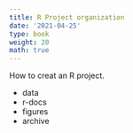 ```yaml
---
title: R Project organization
date: '2021-04-25'
type: book
weight: 20
math: true
---
```


How to creat an R project.
- data
- r-docs
- figures
- archive

<!--more-->


<!-- {{< icon name="clock" pack="fas" >}} 1-2 hours per week, for 8 weeks

## Learn

The general form of the **normal** probability density function is:

$$
f(x) = \frac{1}{\sigma \sqrt{2\pi} } e^{-\frac{1}{2}\left(\frac{x-\mu}{\sigma}\right)^2}
$$ -->

<!-- {{< callout note >}}
The parameter $\mu$ is the mean or expectation of the distribution.
$\sigma$ is its standard deviation.
The variance of the distribution is $\sigma^{2}$.
{{< /callout >}} -->

<!-- ## Quiz

{{< spoiler text="What is the parameter $\mu$?" >}}
The parameter $\mu$ is the mean or expectation of the distribution.
{{< /spoiler >}} -->

